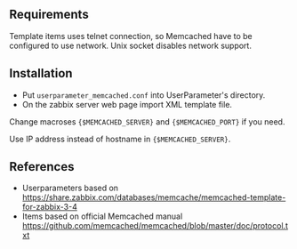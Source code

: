 ## Requirements
Template items uses telnet connection, so Memcached have to be configured to use network.
Unix socket disables network support.

## Installation
- Put `userparameter_memcached.conf` into UserParameter's directory.
- On the zabbix server web page import XML template file.

Change macroses `{$MEMCACHED_SERVER}` and `{$MEMCACHED_PORT}` if you need.

Use IP address instead of hostname in `{$MEMCACHED_SERVER}`.

## References
- Userparameters based on https://share.zabbix.com/databases/memcache/memcached-template-for-zabbix-3-4
- Items based on official Memcached manual https://github.com/memcached/memcached/blob/master/doc/protocol.txt

